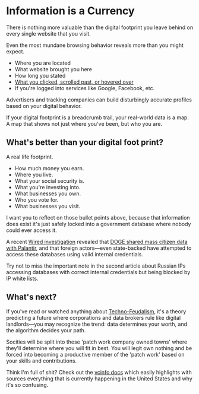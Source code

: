 # Information is a Currency

There is nothing more valuable than the digital footprint you leave behind on every single website that you visit.

Even the most mundane browsing behavior reveals more than you might expect.

- Where you are located
- What website brought you here
- How long you stated
- [What you clicked, scrolled past, or hovered over](https://www.hotjar.com/)
- If you're logged into services like Google, Facebook, etc.

Advertisers and tracking companies can build disturbingly accurate profiles based on your digital behavior.

If your digital footprint is a breadcrumb trail, your real-world data is a map. A map that shows not just where you've been, but who you are.

## What's better than your digital foot print?

A real life footprint.

- How much money you earn.
- Where you live.
- What your social security is.
- What you're investing into.
- What businesses you own.
- Who you vote for.
- What businesses you visit.

I want you to reflect on those bullet points above, because that information does exist it's just safely locked into a government database where nobody could ever access it.

A recent [Wired investigation](https://www.npr.org/2025/04/15/nx-s1-5355896/doge-nlrb-elon-musk-spacex-security) revealed that [DOGE shared mass citizen data with Palantir](https://www.wired.com/story/palantir-doge-irs-mega-api-data/), and that foreign actors—even state-backed have attempted to access these databases using valid internal credentials.

Try not to miss the important note in the second article about Russian IPs accessing databases with correct internal credentials but being blocked by IP white lists.

## What's next?

If you've read or watched anything about [Techno-Feudalism](https://www.youtube.com/watch?v=5RpPTRcz1no), it's a theory predicting a future where corporations and data brokers rule like digital landlords—you may recognize the trend: data determines your worth, and the algorithm decides your path.

Socities will be split into these 'patch work company owned towns' where they'll determine where you will fit in best. You will legit own nothing and be forced into becoming a productive member of the 'patch work' based on your skills and contributions.

Think I'm full of shit? Check out the [vcinfo docs](https://www.vcinfodocs.com/tech-fascism-and-infrastructure) which easily highlights with sources everything that is currently happening in the United States and why it's so confusing.
